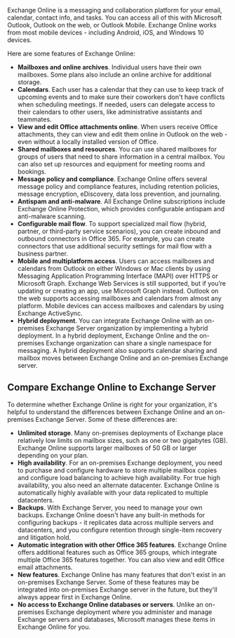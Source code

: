 Exchange Online is a messaging and collaboration platform for your email, calendar, contact info, and tasks. You can access all of this with Microsoft Outlook, Outlook on the web, or Outlook Mobile. Exchange Online works from most mobile devices - including Android, iOS, and Windows 10 devices. 

Here are some features of Exchange Online:

- **Mailboxes and online archives**. Individual users have their own mailboxes. Some plans also include an online archive for additional storage.
- **Calendars**. Each user has a calendar that they can use to keep track of upcoming events and to make sure their coworkers don't have conflicts when scheduling meetings. If needed, users can delegate access to their calendars to other users, like administrative assistants and teammates. 
- **View and edit Office attachments online**. When users receive Office attachments, they can view and edit them online in Outlook on the web - even without a locally installed version of Office.
- **Shared mailboxes and resources**. You can use shared mailboxes for groups of users that need to share information in a central mailbox. You can also set up resources and equipment for meeting rooms and bookings. 
- **Message policy and compliance**. Exchange Online offers several message policy and compliance features, including retention policies, message encryption, eDiscovery, data loss prevention, and journaling. 
- **Antispam and anti-malware**. All Exchange Online subscriptions include Exchange Online Protection, which provides configurable antispam and anti-malware scanning.
- **Configurable mail flow**. To support specialized mail flow (hybrid, partner, or third-party service scenarios), you can create inbound and outbound connectors in Office 365. For example, you can create connectors that use additional security settings for mail flow with a business partner. 
- **Mobile and multiplatform access**. Users can access mailboxes and calendars from Outlook on either Windows or Mac clients by using Messaging Application Programming Interface (MAPI) over HTTPS or Microsoft Graph. Exchange Web Services is still supported, but if you’re updating or creating an app, use Microsoft Graph instead. Outlook on the web supports accessing mailboxes and calendars from almost any platform. Mobile devices can access mailboxes and calendars by using Exchange ActiveSync. 
- **Hybrid deployment**. You can integrate Exchange Online with an on-premises Exchange Server organization by implementing a hybrid deployment. In a hybrid deployment, Exchange Online and the on-premises Exchange organization can share a single namespace for messaging. A hybrid deployment also supports calendar sharing and mailbox moves between Exchange Online and an on-premises Exchange server.

## Compare Exchange Online to Exchange Server

To determine whether Exchange Online is right for your organization, it's helpful to understand the differences between Exchange Online and an on-premises Exchange Server. Some of these differences are:

- **Unlimited storage**. Many on-premises deployments of Exchange place relatively low limits on mailbox sizes, such as one or two gigabytes (GB). Exchange Online supports larger mailboxes of 50 GB or larger depending on your plan.
- **High availability**. For an on-premises Exchange deployment, you need to purchase and configure hardware to store multiple mailbox copies and configure load balancing to achieve high availability. For true high availability, you also need an alternate datacenter. Exchange Online is automatically highly available with your data replicated to multiple datacenters.
- **Backups**. With Exchange Server, you need to manage your own backups. Exchange Online doesn't have any built-in methods for configuring backups - it replicates data across multiple servers and datacenters, and you configure retention through single-item recovery and litigation hold.
- **Automatic integration with other Office 365 features**. Exchange Online offers additional features such as Office 365 groups, which integrate multiple Office 365 features together. You can also view and edit Office email attachments.
- **New features**. Exchange Online has many features that don't exist in an on-premises Exchange Server. Some of these features may be integrated into on-premises Exchange server in the future, but they'll always appear first in Exchange Online.
- **No access to Exchange Online databases or servers**. Unlike an on-premises Exchange deployment where you administer and manage Exchange servers and databases, Microsoft manages these items in Exchange Online for you.